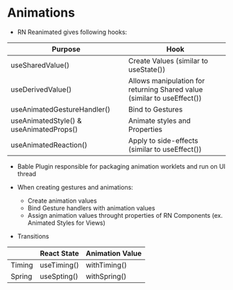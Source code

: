 # Animations
- RN Reanimated gives following hooks:

| Purpose                                 | Hook                                                                    |
| --------------------------------------- | ----------------------------------------------------------------------- |
| useSharedValue()                        | Create Values (similar to useState())                                   |
| useDerivedValue()                       | Allows manipulation for returning Shared value (similar to useEffect()) |
| useAnimatedGestureHandler()             | Bind to Gestures                                                        |
| useAnimatedStyle() & useAnimatedProps() | Animate styles and Properties                                           |
| useAnimatedReaction()                   | Apply to side-effects (similar to useEffect())                          |

- Bable Plugin responsible for packaging animation worklets and run on UI thread

- When creating gestures and animations:
  - Create animation values
  - Bind Gesture handlers with animation values
  - Assign animation values throught properties of RN Components (ex. Animated Styles for Views)

- Transitions

|        | React State | Animation Value |
| ------ | ----------- | --------------- |
| Timing | useTiming() | withTiming()    |
| Spring | useSpting() | withSpring()    |
